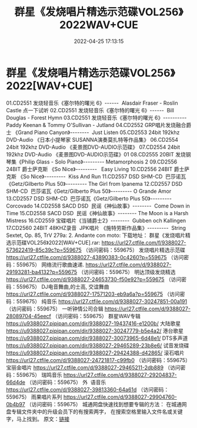 ﻿---
title: 群星《发烧唱片精选示范碟VOL256》2022WAV+CUE
date: 2022-04-25 17:13:15
categories: 试音碟、非卖品、发烧碟
tags: 纯音乐
---
# 群星《发烧唱片精选示范碟VOL256》2022[WAV+CUE]

01.CD2551 发烧轻音乐《塞尔特的曙光
6》------  Alasdair Fraser - Roslin
Castle
点一下试听
02.CD2551 发烧轻音乐《塞尔特的曙光
6》------  Bill Douglas - Forest Hymn
03.CD2551 发烧轻音乐《塞尔特的曙光
6》----------    Paddy Keenan
& Tommy O'Sullivan - Jutland
04.CD2552 GRP唱片发烧融合爵士 《Grand
Piano Canyon》--------  Just Listen
05.CD2553 24bit 192khz
DVD-Audio 《日本小提琴家 SUSANNA演奏莫扎特等作品集》
06.CD2554 24bit 192khz
DVD-Audio 《麦景图DVD-AUDIO示范碟》
07.CD2554 24bit 192khz
DVD-Audio 《麦景图DVD-AUDIO示范碟》01
08.CD2555
20BIT 发烧钢琴集《Philip Glass - Solo Piano》---------
Metamorphosis 2
09.CD2556 24BIT 爵士萨克斯 《So
Nice》---------   Easy
Living
10.CD2556 24BIT 爵士萨克斯 《So
Nice》---------  Kiss And Run
11.CD2557 DSD
SHM-CD  巴莎诺瓦《Getz/Gilberto Plus 50》--------- The
Girl from Ipanema
12.CD2557 DSD
SHM-CD  巴莎诺瓦《Getz/Gilberto Plus 50》--------- O
Grande Amor
13.CD2557 DSD
SHM-CD  巴莎诺瓦《Getz/Gilberto Plus
50》---------
Corcovado
14.CD2558
SACD DSD  民谣《神仙故事》--------  Come
Down in Time
15.CD2558
SACD DSD  民谣《神仙故事》--------
The Moon is a Harsh
Mistress
16.CD2559
宝碟唱片《当铺爵士2》--------  Gubben och
Kallingen
17.CD2560
24BIT 48KHZ录音  JPK唱片
《施特劳斯作品集》---------  String Sextet, Op. 85, TrV
279a: 2. Andante con moto:
下载地址：
群星《发烧唱片精选示范碟VOL256》2022[WAV+CUE].rar: https://url27.ctfile.com/f/9388027-573622419-85c39c?p=559675
（访问密码：559675）
发烧唱片精选示范碟
https://url27.ctfile.com/d/9388027-43890383-0c4260?p=559675
（访问密码：559675）
网络流行歌曲速递.
https://url27.ctfile.com/d/9388027-29193281-ba4132?p=559675
（访问密码：559675）
明达顶级发烧精选
https://url27.ctfile.com/d/9388027-24653730-f50e92?p=559675
（访问密码：559675）
DJ电音舞曲,的士高,
交谊舞曲
https://url27.ctfile.com/d/9388027-17571203-eb9a6a?p=559675
（访问密码：559675）
纯音乐
https://url27.ctfile.com/d/9388027-30247851-00a191
（访问密码：559675）
一听钟情公司合辑
https://url27.ctfile.com/d/9388027-28089704-45eecf
（访问密码：559675）
群星WAV专辑
https://u9388027.pipipan.com/dir/9388027-19437416-e1200b/
大陆歌星
https://u9388027.pipipan.com/dir/9388027-30247779-b5e4a2/
港台歌星
https://u9388027.pipipan.com/dir/9388027-30073965-6d48e1/
DTS多声道
https://u9388027.pipipan.com/dir/9388027-29465289-23b8e6/
试音发烧碟
https://u9388027.pipipan.com/dir/9388027-29424388-d42865/
滚石唱片
https://url27.ctfile.com/d/9388027-24721817-c99fb0
（访问密码：559675）
宝丽金唱片
https://url27.ctfile.com/d/9388027-29465211-2db889
（访问密码：559675）
瑞鸣音乐
https://url27.ctfile.com/d/9388027-29204837-66d4de
（访问密码：559675）
外  语音乐
https://url27.ctfile.com/d/9388027-39813360-64a61d
（访问密码：559675）
雨果唱片系列
https://url27.ctfile.com/d/9388027-29904760-0b4b97
（访问密码：559675）
城通网盘快速找到想要专辑的方法：
在城通网盘专辑文件夹中的升级会员下的有搜索两字，
在搜索空格里输入文件名或关键字，马上找到。
原文：[链接](https://blog.sina.com.cn/s/blog_1647c7e7601030wv6.html)
